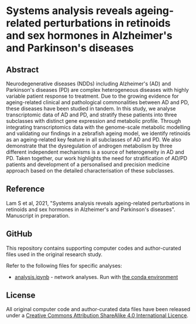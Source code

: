 # Systems analysis reveals ageing-related perturbations in retinoids and sex hormones in Alzheimer's and Parkinson's diseases

## Abstract

Neurodegenerative diseases (NDDs) including Alzheimer's (AD) and Parkinson's diseases (PD) are complex heterogeneous diseases with highly variable patient response to treatment. Due to the growing evidence for ageing-related clinical and pathological commonalities between AD and PD, these diseases have been studied in tandem. In this study, we analyse transcriptomic data of AD and PD, and stratify these patients into three subclasses with distinct gene expression and metabolic profile. Through integrating transcriptomics data with the genome-scale metabolic modelling and validating our findings in a zebrafish ageing model, we identify retinoids as an ageing-related key feature in all subclasses of AD and PD. We also demonstrate that the dysregulation of androgen metabolism by three different independent mechanisms is a source of heterogeneity in AD and PD. Taken together, our work highlights the need for stratification of AD/PD patients and development of a personalised and precision medicine approach based on the detailed characterisation of these subclasses.

## Reference

Lam S et al, 2021, "Systems analysis reveals ageing-related perturbations in retinoids and sex hormones in Alzheimer's and Parkinson's diseases". Manuscript in preparation.

## GitHub

This repository contains supporting computer codes and author-curated files used in the original research study.

Refer to the following files for specific analyses:  
- [analysis.ipynb][1] - network analyses. Run with [the conda environment][2]

## License

All original computer code and author-curated data files have been released under a [Creative Commons Attribution ShareAlike 4.0 International Licence](https://creativecommons.org/licenses/by-sa/4.0/).

[1]: ./code/analysis.ipynb
[2]: ./environment_network_analysis.yaml
